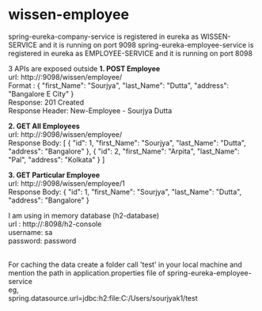 # wissen-employee

spring-eureka-company-service is registered in eureka as WISSEN-SERVICE and it is running on port 9098
spring-eureka-employee-service is registered in eureka as EMPLOYEE-SERVICE and it is running on port 8098

3 APIs are exposed outside
<b>1. POST Employee</b> <br>
   url: http://<machine-ip-address>:9098/wissen/employee/ <br>
   Format : {
        "first_Name": "Sourjya",
        "last_Name": "Dutta",
        "address": "Bangalore E City"
    } <br>
   Response: 201 Created <br>
   Response Header: New-Employee - Sourjya Dutta <br>
   
 <b>2. GET All Employees</b> <br>
    url: http://<machine-ip-address>:9098/wissen/employee/ <br>
    Response Body: [
    {
        "id": 1,
        "first_Name": "Sourjya",
        "last_Name": "Dutta",
        "address": "Bangalore"
    },
    {
        "id": 2,
        "first_Name": "Arpita",
        "last_Name": "Pal",
        "address": "Kolkata"
    }
  ] <br>
  
  <b>3. GET Particular Employee</b> <br>
    url: http://<machine-ip-address>:9098/wissen/employee/1 <br>
    Response Body:
    {
        "id": 1,
        "first_Name": "Sourjya",
        "last_Name": "Dutta",
        "address": "Bangalore"
    } <br>
 
 I am using in memory database (h2-database) <br>
 url : http://<machine-ip-address>:8098/h2-console <br>
 username: sa <br>
 password: password <br> <br>
  
 For caching the data create a folder call 'test' in your local machine and mention the path in application.properties file of spring-eureka-employee-service <br>
eg, <br>
spring.datasource.url=jdbc:h2:file:C:/Users/sourjyak1/test
